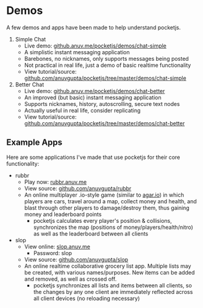 # Demos
A few demos and apps have been made to help understand pocketjs.

  1. Simple Chat
     - Live demo: [github.anuv.me/pocketjs/demos/chat-simple](http://github.anuv.me/pocketjs/demos/chat-simple/)
     - A simplistic instant messaging application
     - Barebones, no nicknames, only supports messages being posted
     - Not practical in real life, just a demo of basic realtime functionality
     - View tutorial/source: [github.com/anuvgupta/pocketjs/tree/master/demos/chat-simple](https://github.com/anuvgupta/pocketjs/tree/master/demos/chat-simple)
  2. Better Chat
     - Live demo: [github.anuv.me/pocketjs/demos/chat-better](http://github.anuv.me/pocketjs/demos/chat-better/)
     - An improved (but basic) instant messaging application
     - Supports nicknames, history, autoscrolling, secure text nodes
     - Actually useful in real life, consider replicating
     - View tutorial/source: [github.com/anuvgupta/pocketjs/tree/master/demos/chat-better](https://github.com/anuvgupta/pocketjs/tree/master/demos/chat-better)

## Example Apps
Here are some applications I've made that use pocketjs for their core functionality:
  - rubbr
     - Play now: [rubbr.anuv.me](http://rubbr.anuv.me)
     - View source: [github.com/anuvgupta/rubbr](https://github.com/anuvgupta/rubbr)
     - An online multiplayer .io-style game (similar to [agar.io](http://agar.io)) in which players are cars, travel around a map, collect money and health, and blast through other players to damage/destroy them, thus gaining money and leaderboard points
         - pocketjs calculates every player's position & collisions, synchronizes the map (positions of money/players/health/nitro) as well as the leaderboard between all clients
  - slop
     - View online: [slop.anuv.me](http://slop.anuv.me)
         - Password: slop
     - View source: [github.com/anuvgupta/slop](https://github.com/anuvgupta/slop)
     - An online realtime collaborative grocery list app. Multiple lists may be created, with various names/purposes. New items can be added and removed, as well as crossed off.
         - pocketjs synchronizes all lists and items between all clients, so the changes by any one client are immediately reflected across all client devices (no reloading necessary)
